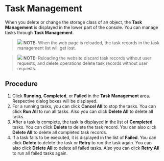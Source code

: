 # Task Management<a name="obs_03_0076"></a>

When you delete or change the storage class of an object, the  **Task Management**  is displayed in the lower part of the console. You can manage tasks through  **Task Management**.

>![](public_sys-resources/icon-note.gif) **NOTE:** 
>When the web page is reloaded, the task records in the task management list will get lost.

>![](public_sys-resources/icon-note.gif) **NOTE:** 
>Reloading the website discard task records without user requests, and delete operations delete task records without user requests.

## Procedure<a name="section101970222819"></a>

1.  Click  **Running**,  **Completed**, or  **Failed**  in the  **Task Management**  area. Respective dialog boxes will be displayed.
2.  For a running tasks, you can click  **Cancel All**  to stop the tasks. You can click  **Run All**  to run all tasks. Also you can click  **Delete All**  to delete all tasks.
3.  After a task is complete, the task is displayed in the list of  **Completed**  tasks. You can click  **Delete**  to delete the task record. You can also click  **Delete All**  to delete all completed task records.
4.  If a task fails to be executed, it is displayed in the list of  **Failed**. You can click  **Delete**  to delete the task or  **Retry**  to run the task again. You can also click  **Delete All**  to delete all failed tasks. Also you can click  **Retry All**  to run all failed tasks again.

